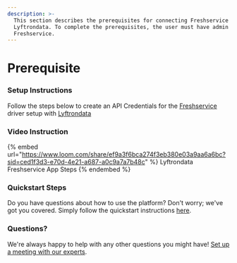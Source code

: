 ```yaml
---
description: >-
  This section describes the prerequisites for connecting Freshservice to
  Lyftrondata. To complete the prerequisites, the user must have admin access to
  Freshservice.
---
```


# Prerequisite

<mark style="color:blue;"></mark>

### Setup Instructions

Follow the steps below to create an API Credentials for the [Freshservice](https://www.lyftrondata.com/integration/business-analytics/freshservice/) driver setup with [Lyftrondata](https://www.lyftrondata.com)

### Video Instruction

{% embed url="https://www.loom.com/share/ef9a3f6bca274f3eb380e03a9aa6a6bc?sid=ced1f3d3-e70d-4e21-a687-a0c9a7a7b48c" %}
Lyftrondata Freshservice App Steps
{% endembed %}

### Quickstart Steps

Do you have questions about how to use the platform? Don't worry; we've got you covered. Simply follow the quickstart instructions [here](README.md).

### Questions? <a href="#questions" id="questions"></a>

We're always happy to help with any other questions you might have! [Set up a meeting with our experts](https://www.lyftrondata.com/book-a-meeting/).

